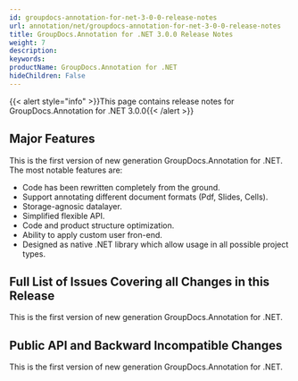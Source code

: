 ```yaml
---
id: groupdocs-annotation-for-net-3-0-0-release-notes
url: annotation/net/groupdocs-annotation-for-net-3-0-0-release-notes
title: GroupDocs.Annotation for .NET 3.0.0 Release Notes
weight: 7
description: 
keywords: 
productName: GroupDocs.Annotation for .NET
hideChildren: False
---
```

{{< alert style="info" >}}This page contains release notes for GroupDocs.Annotation for .NET 3.0.0{{< /alert >}}

## Major Features

This is the first version of new generation GroupDocs.Annotation for .NET. The most notable features are:

*   Code has been rewritten completely from the ground.
*   Support annotating different document formats (Pdf, Slides, Cells).
*   Storage-agnosic datalayer.
*   Simplified flexible API.
*   Code and product structure optimization.
*   Ability to apply custom user fron-end.
*   Designed as native .NET library which allow usage in all possible project types.

## Full List of Issues Covering all Changes in this Release

This is the first version of new generation GroupDocs.Annotation for .NET. 

## Public API and Backward Incompatible Changes

This is the first version of new generation GroupDocs.Annotation for .NET.
